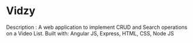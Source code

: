 # Vidzy
Description : A web application to implement CRUD and Search operations on a Video List.
Built with: Angular JS, Express, HTML, CSS, Node JS


